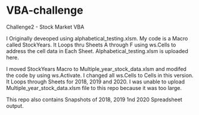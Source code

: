 # VBA-challenge
Challenge2 -  Stock Market VBA

I Originally deveoped using alphabetical_testing.xlsm.  My code is a Macro called StockYears.
It Loops thru Sheets A through F using ws.Cells to address the cell data in Each Sheet.
Alphabetical_testing.xlsm is uploaded here.

I moved StockYears Macro to Multiple_year_stock_data.xlsm and modifed the code by using 
ws.Activate.  I changed all ws.Cells to Cells in this version.  It Loops
through Sheets for 2018, 2019 and 2020.
I was unable to upload Multiple_year_stock_data.xlsm file to this repo because it was too large.

This repo also contains Snapshots of 2018, 2019 1nd 2020 Spreadsheet output.
